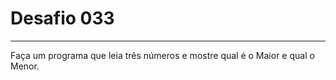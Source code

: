 # Desafio **033**
---
Faça um programa que leia três números e mostre qual é o Maior e qual o Menor.